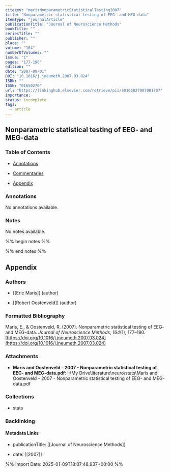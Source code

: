```yaml
---
citekey: "marisNonparametricStatisticalTesting2007"
title: "Nonparametric statistical testing of EEG- and MEG-data"
itemType: "journalArticle"
publicationTitle: "Journal of Neuroscience Methods"
bookTitle: ""
seriesTitle: ""
publisher: ""
place: ""
volume: "164"
numberOfVolumes: ""
issue: "1"
pages: "177-190"
edition: ""
date: "2007-08-01"
DOI: "10.1016/j.jneumeth.2007.03.024"
ISBN: ""
ISSN: "01650270"
url: "https://linkinghub.elsevier.com/retrieve/pii/S0165027007001707"
importance: 
status: incomplete
tags:
  - article
---
```


## Nonparametric statistical testing of EEG- and MEG-data

### Table of Contents

- [Annotations](#annotations)

+ [Commentaries](#commentaries)

- [Appendix](#appendix)

### Annotations


No annotations available.


### Notes


No notes available.


%% begin notes %%

<!-- Write your personal notes here -->

%% end notes %%

## Appendix

### Authors


- [[Eric Maris]] (author)

- [[Robert Oostenveld]] (author)




### Formatted Bibliography

Maris, E., & Oostenveld, R. (2007). Nonparametric statistical testing of EEG- and MEG-data. _Journal of Neuroscience Methods_, _164_(1), 177–190. [https://doi.org/10.1016/j.jneumeth.2007.03.024](https://doi.org/10.1016/j.jneumeth.2007.03.024)




### Attachments


- **Maris and Oostenveld - 2007 - Nonparametric statistical testing of EEG- and MEG-data.pdf**: I:\My Drive\literature\neuro\stats\Maris and Oostenveld - 2007 - Nonparametric statistical testing of EEG- and MEG-data.pdf




### Collections


- stats





### Backlinking


#### Metadata Links


- publicationTitle: [[Journal of Neuroscience Methods]]




- date: [[2007]]





<!-- Any additional notes or comments -->


%% Import Date: 2025-01-09T18:07:48.937+00:00 %%
